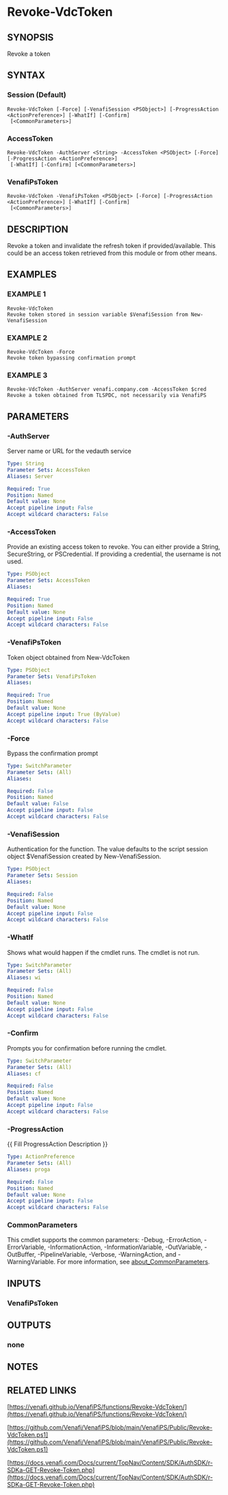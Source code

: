 # Revoke-VdcToken

## SYNOPSIS
Revoke a token

## SYNTAX

### Session (Default)
```
Revoke-VdcToken [-Force] [-VenafiSession <PSObject>] [-ProgressAction <ActionPreference>] [-WhatIf] [-Confirm]
 [<CommonParameters>]
```

### AccessToken
```
Revoke-VdcToken -AuthServer <String> -AccessToken <PSObject> [-Force] [-ProgressAction <ActionPreference>]
 [-WhatIf] [-Confirm] [<CommonParameters>]
```

### VenafiPsToken
```
Revoke-VdcToken -VenafiPsToken <PSObject> [-Force] [-ProgressAction <ActionPreference>] [-WhatIf] [-Confirm]
 [<CommonParameters>]
```

## DESCRIPTION
Revoke a token and invalidate the refresh token if provided/available.
This could be an access token retrieved from this module or from other means.

## EXAMPLES

### EXAMPLE 1
```
Revoke-VdcToken
Revoke token stored in session variable $VenafiSession from New-VenafiSession
```

### EXAMPLE 2
```
Revoke-VdcToken -Force
Revoke token bypassing confirmation prompt
```

### EXAMPLE 3
```
Revoke-VdcToken -AuthServer venafi.company.com -AccessToken $cred
Revoke a token obtained from TLSPDC, not necessarily via VenafiPS
```

## PARAMETERS

### -AuthServer
Server name or URL for the vedauth service

```yaml
Type: String
Parameter Sets: AccessToken
Aliases: Server

Required: True
Position: Named
Default value: None
Accept pipeline input: False
Accept wildcard characters: False
```

### -AccessToken
Provide an existing access token to revoke.
You can either provide a String, SecureString, or PSCredential.
If providing a credential, the username is not used.

```yaml
Type: PSObject
Parameter Sets: AccessToken
Aliases:

Required: True
Position: Named
Default value: None
Accept pipeline input: False
Accept wildcard characters: False
```

### -VenafiPsToken
Token object obtained from New-VdcToken

```yaml
Type: PSObject
Parameter Sets: VenafiPsToken
Aliases:

Required: True
Position: Named
Default value: None
Accept pipeline input: True (ByValue)
Accept wildcard characters: False
```

### -Force
Bypass the confirmation prompt

```yaml
Type: SwitchParameter
Parameter Sets: (All)
Aliases:

Required: False
Position: Named
Default value: False
Accept pipeline input: False
Accept wildcard characters: False
```

### -VenafiSession
Authentication for the function.
The value defaults to the script session object $VenafiSession created by New-VenafiSession.

```yaml
Type: PSObject
Parameter Sets: Session
Aliases:

Required: False
Position: Named
Default value: None
Accept pipeline input: False
Accept wildcard characters: False
```

### -WhatIf
Shows what would happen if the cmdlet runs.
The cmdlet is not run.

```yaml
Type: SwitchParameter
Parameter Sets: (All)
Aliases: wi

Required: False
Position: Named
Default value: None
Accept pipeline input: False
Accept wildcard characters: False
```

### -Confirm
Prompts you for confirmation before running the cmdlet.

```yaml
Type: SwitchParameter
Parameter Sets: (All)
Aliases: cf

Required: False
Position: Named
Default value: None
Accept pipeline input: False
Accept wildcard characters: False
```

### -ProgressAction
{{ Fill ProgressAction Description }}

```yaml
Type: ActionPreference
Parameter Sets: (All)
Aliases: proga

Required: False
Position: Named
Default value: None
Accept pipeline input: False
Accept wildcard characters: False
```

### CommonParameters
This cmdlet supports the common parameters: -Debug, -ErrorAction, -ErrorVariable, -InformationAction, -InformationVariable, -OutVariable, -OutBuffer, -PipelineVariable, -Verbose, -WarningAction, and -WarningVariable. For more information, see [about_CommonParameters](http://go.microsoft.com/fwlink/?LinkID=113216).

## INPUTS

### VenafiPsToken
## OUTPUTS

### none
## NOTES

## RELATED LINKS

[https://venafi.github.io/VenafiPS/functions/Revoke-VdcToken/](https://venafi.github.io/VenafiPS/functions/Revoke-VdcToken/)

[https://github.com/Venafi/VenafiPS/blob/main/VenafiPS/Public/Revoke-VdcToken.ps1](https://github.com/Venafi/VenafiPS/blob/main/VenafiPS/Public/Revoke-VdcToken.ps1)

[https://docs.venafi.com/Docs/current/TopNav/Content/SDK/AuthSDK/r-SDKa-GET-Revoke-Token.php](https://docs.venafi.com/Docs/current/TopNav/Content/SDK/AuthSDK/r-SDKa-GET-Revoke-Token.php)

